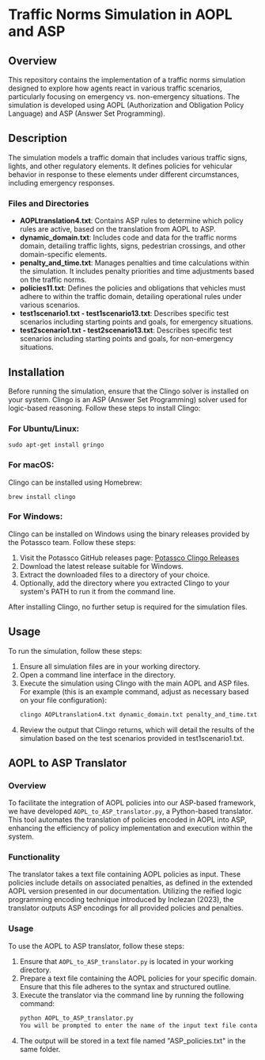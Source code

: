 # Traffic Norms Simulation in AOPL and ASP

## Overview
This repository contains the implementation of a traffic norms simulation designed to explore how agents react in various traffic scenarios, particularly focusing on emergency vs. non-emergency situations. The simulation is developed using AOPL (Authorization and Obligation Policy Language) and ASP (Answer Set Programming).

## Description
The simulation models a traffic domain that includes various traffic signs, lights, and other regulatory elements. It defines policies for vehicular behavior in response to these elements under different circumstances, including emergency responses.

### Files and Directories
- **AOPLtranslation4.txt**: Contains ASP rules to determine which policy rules are active, based on the translation from AOPL to ASP.
- **dynamic_domain.txt**: Includes code and data for the traffic norms domain, detailing traffic lights, signs, pedestrian crossings, and other domain-specific elements.
- **penalty_and_time.txt**: Manages penalties and time calculations within the simulation. It includes penalty priorities and time adjustments based on the traffic norms.
- **policies11.txt**: Defines the policies and obligations that vehicles must adhere to within the traffic domain, detailing operational rules under various scenarios.
- **test1scenario1.txt - test1scenario13.txt**: Describes specific test scenarios including starting points and goals, for emergency situations.
- **test2scenario1.txt - test2scenario13.txt**: Describes specific test scenarios including starting points and goals, for non-emergency situations.

## Installation
Before running the simulation, ensure that the Clingo solver is installed on your system. Clingo is an ASP (Answer Set Programming) solver used for logic-based reasoning. Follow these steps to install Clingo:

### For Ubuntu/Linux:
```
sudo apt-get install gringo
```

### For macOS:
Clingo can be installed using Homebrew:
```
brew install clingo
```

### For Windows:
Clingo can be installed on Windows using the binary releases provided by the Potassco team. Follow these steps:
1. Visit the Potassco GitHub releases page: [Potassco Clingo Releases](https://github.com/potassco/clingo/releases)
2. Download the latest release suitable for Windows.
3. Extract the downloaded files to a directory of your choice.
4. Optionally, add the directory where you extracted Clingo to your system's PATH to run it from the command line.

After installing Clingo, no further setup is required for the simulation files.

## Usage
To run the simulation, follow these steps:

1. Ensure all simulation files are in your working directory.
2. Open a command line interface in the directory.
3. Execute the simulation using Clingo with the main AOPL and ASP files. For example (this is an example command, adjust as necessary based on your file configuration):
   ```bash
   clingo AOPLtranslation4.txt dynamic_domain.txt penalty_and_time.txt policies11.txt test1scenario1.txt
4. Review the output that Clingo returns, which will detail the results of the simulation based on the test scenarios provided in test1scenario1.txt.

## AOPL to ASP Translator

### Overview
To facilitate the integration of AOPL policies into our ASP-based framework, we have developed `AOPL_to_ASP_translator.py`, a Python-based translator. This tool automates the translation of policies encoded in AOPL into ASP, enhancing the efficiency of policy implementation and execution within the system.

### Functionality
The translator takes a text file containing AOPL policies as input. These policies include details on associated penalties, as defined in the extended AOPL version presented in our documentation. Utilizing the reified logic programming encoding technique introduced by Inclezan (2023), the translator outputs ASP encodings for all provided policies and penalties.

### Usage
To use the AOPL to ASP translator, follow these steps:

1. Ensure that `AOPL_to_ASP_translator.py` is located in your working directory.
2. Prepare a text file containing the AOPL policies for your specific domain. Ensure that this file adheres to the syntax and structured outline.
3. Execute the translator via the command line by running the following command:
   ```bash
   python AOPL_to_ASP_translator.py
   You will be prompted to enter the name of the input text file containing policies.
5. The output will be stored in a text file named "ASP_policies.txt" in the same folder.

